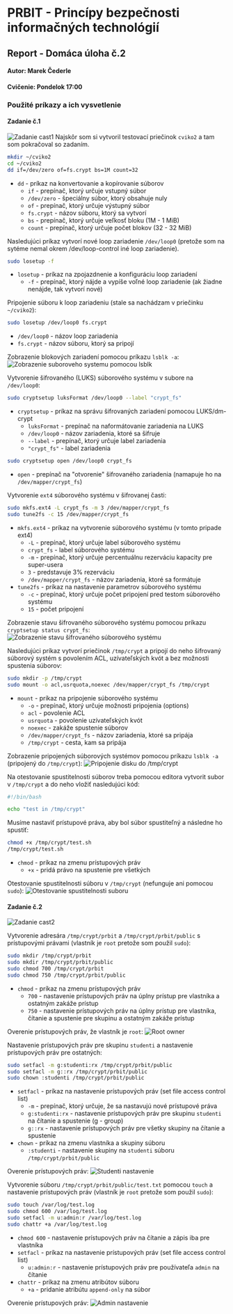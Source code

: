 # PRBIT - Princípy bezpečnosti informačných technológií
## Report - Domáca úloha č.2
#### Autor: Marek Čederle
#### Cvičenie: Pondelok 17:00


### Použité príkazy a ich vysvetlenie
#### Zadanie č.1

![Zadanie cast1](./images/zadanie_cast1.png)
Najskôr som si vytvoril testovací priečinok `cviko2` a tam som pokračoval so zadaním.
```bash
mkdir ~/cviko2
cd ~/cviko2
dd if=/dev/zero of=fs.crypt bs=1M count=32
```
- `dd` - príkaz na konvertovanie a kopírovanie súborov
    - `if` - prepínač, ktorý určuje vstupný súbor
    - `/dev/zero` - špeciálny súbor, ktorý obsahuje nuly
    - `of` - prepínač, ktorý určuje výstupný súbor
    - `fs.crypt` - názov súboru, ktorý sa vytvorí
    - `bs` - prepínač, ktorý určuje veľkosť bloku (1M - 1 MiB)
    - `count` - prepínač, ktorý určuje počet blokov (32 - 32 MiB)

Nasledujúci príkaz vytvorí nové loop zariadenie `/dev/loop0` (pretože som na sytéme nemal okrem /dev/loop-control iné loop zariadenie).
```bash
sudo losetup -f
```
- `losetup` - príkaz na zpojazdnenie a konfiguráciu loop zariadení
    - `-f` - prepínač, ktorý nájde a vypíše voľné loop zariadenie (ak žiadne nenájde, tak vytvorí nové)

Pripojenie súboru k loop zariadeniu (stale sa nachádzam v priečinku `~/cviko2`):
```bash
sudo losetup /dev/loop0 fs.crypt
```
- `/dev/loop0` - názov loop zariadenia
- `fs.crypt` - názov súboru, ktorý sa pripojí

Zobrazenie blokových zariadení pomocou príkazu `lsblk -a`:
![Zobrazenie suboroveho systemu pomocou lsblk](./images/lsblk.png)

Vytvorenie šifrovaného (LUKS) súborového systému v subore na `/dev/loop0`:
```bash
sudo cryptsetup luksFormat /dev/loop0 --label "crypt_fs"
```
- `cryptsetup` - príkaz na správu šifrovaných zariadení pomocou LUKS/dm-crypt
    - `luksFormat` - prepínač na naformátovanie zariadenia na LUKS
    - `/dev/loop0` - názov zariadenia, ktoré sa šifruje
    - `--label` - prepínač, ktorý určuje label zariadenia
    - `"crypt_fs"` - label zariadenia

```bash
sudo cryptsetup open /dev/loop0 crypt_fs
```
- `open` - prepínač na "otvorenie" šifrovaného zariadenia (namapuje ho na `/dev/mapper/crypt_fs`)

Vytvorenie `ext4` súborového systému v šifrovanej časti:
```bash
sudo mkfs.ext4 -L crypt_fs -m 3 /dev/mapper/crypt_fs
sudo tune2fs -c 15 /dev/mapper/crypt_fs
```
- `mkfs.ext4` - príkaz na vytvorenie súborového systému (v tomto pripade ext4)
    - `-L` - prepínač, ktorý určuje label súborového systému
    - `crypt_fs` - label súborového systému
    - `-m` - prepínač, ktorý určuje percentuálnu rezerváciu kapacity pre super-usera
    - `3` - predstavuje 3% rezerváciu
    - `/dev/mapper/crypt_fs` - názov zariadenia, ktoré sa formátuje
- `tune2fs` - príkaz na nastavenie parametrov súborového systému
    - `-c` - prepínač, ktorý určuje počet pripojení pred testom súborového systému
    - `15` - počet pripojení

Zobrazenie stavu šifrovaného súborového systému pomocou príkazu `cryptsetup status crypt_fs`:
![Zobrazenie stavu šifrovaného súborového systému](./images/cryptsetup_status.png)


Nasledujúci príkaz vytvorí priečinok `/tmp/crypt` a pripojí do neho šifrovaný súborový systém s povolením ACL, uzívateľských kvót a bez možnosti spustenia súborov:
```bash
sudo mkdir -p /tmp/crypt
sudo mount -o acl,usrquota,noexec /dev/mapper/crypt_fs /tmp/crypt
```
- `mount` - príkaz na pripojenie súborového systému
    - `-o` - prepínač, ktorý určuje možnosti pripojenia (options)
    - `acl` - povolenie ACL
    - `usrquota` - povolenie uzívateľských kvót
    - `noexec` - zakáže spustenie súborov
    - `/dev/mapper/crypt_fs` - názov zariadenia, ktoré sa pripája
    - `/tmp/crypt` - cesta, kam sa pripája

Zobrazenie pripojených súborových systémov pomocou príkazu `lsblk -a` (pripojený do `/tmp/crypt`):
![Pripojenie disku do /tmp/crypt](./images/mount_tmp_crypt.png)

Na otestovanie spustitelnosti súborov treba pomocou editora vytvorit subor v `/tmp/crypt` a do neho vložiť nasledujúci kód:
```bash
#!/bin/bash

echo "test in /tmp/crypt"
```
Musíme nastaviť prístupové práva, aby bol súbor spustiteľný a následne ho spustiť:
```bash
chmod +x /tmp/crypt/test.sh
/tmp/crypt/test.sh
```
- `chmod` - príkaz na zmenu prístupových práv
    - `+x` - pridá právo na spustenie pre všetkých

Otestovanie spustitelnosti súboru v `/tmp/crypt` (nefunguje ani pomocou `sudo`):
![Otestovanie spustitelnosti suboru](./images/test_run.png)


#### Zadanie č.2

![Zadanie cast2](./images/zadanie_cast2.png)

Vytvorenie adresára `/tmp/crypt/prbit` a `/tmp/crypt/prbit/public` s prístupovými právami (vlastník je `root` pretože som použil `sudo`):
```bash
sudo mkdir /tmp/crypt/prbit
sudo mkdir /tmp/crypt/prbit/public
sudo chmod 700 /tmp/crypt/prbit
sudo chmod 750 /tmp/crypt/prbit/public
```
- `chmod` - príkaz na zmenu prístupových práv
    - `700` - nastavenie prístupových práv na úplny prístup pre vlastníka a ostatným zakáže prístup
    - `750` - nastavenie prístupových práv na úplny prístup pre vlastníka, čítanie a spustenie pre skupinu a ostatným zakáže prístup

Overenie prístupových práv, že vlastník je `root`:
![Root owner](./images/root_owner.png)

Nastavenie prístupových práv pre skupinu `studenti` a nastavenie prístupových práv pre ostatných:
```bash
sudo setfacl -m g:studenti:rx /tmp/crypt/prbit/public
sudo setfacl -m g::rx /tmp/crypt/prbit/public
sudo chown :studenti /tmp/crypt/prbit/public
```
- `setfacl` - príkaz na nastavenie prístupových práv (set file access control list)
    - `-m` - prepínač, ktorý určuje, že sa nastavujú nové prístupové práva
    - `g:studenti:rx` - nastavenie prístupových práv pre skupinu `studenti` na čítanie a spustenie (g - group)
    - `g::rx` - nastavenie prístupových práv pre všetky skupiny na čítanie a spustenie
- `chown` - príkaz na zmenu vlastníka a skupiny súboru
    - `:studenti` - nastavenie skupiny na `studenti` súboru `/tmp/crypt/prbit/public`

Overenie prístupových práv:
![Studenti nastavenie](./images/studenti_acl.png)

Vytvorenie súboru `/tmp/crypt/prbit/public/test.txt` pomocou `touch` a nastavenie prístupových práv (vlastník je `root` pretože som použil `sudo`):
```bash
sudo touch /var/log/test.log
sudo chmod 600 /var/log/test.log
sudo setfacl -m u:admin:r /var/log/test.log
sudo chattr +a /var/log/test.log
```
- `chmod 600` - nastavenie prístupových práv na čítanie a zápis iba pre vlastníka
- `setfacl` - príkaz na nastavenie prístupových práv (set file access control list)
    - `u:admin:r` - nastavenie prístupových práv pre používateľa `admin` na čítanie
- `chattr` - príkaz na zmenu atribútov súboru
    - `+a` - pridanie atribútu `append-only` na súbor

Overenie prístupových práv:
![Admin nastavenie](./images/admin_acl.png)